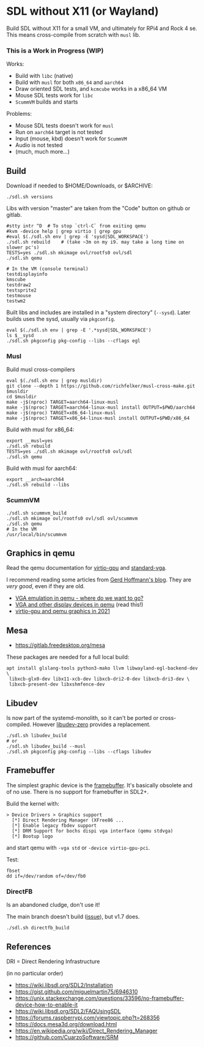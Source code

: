 # SDL without X11 (or Wayland)

Build SDL without X11 for a small VM, and ultimately for RPi4 and
Rock 4 se. This means cross-compile from scratch with `musl` lib.

### This is a Work in Progress (WIP)

Works:

* Build with `libc` (native)
* Build with `musl` for both `x86_64` and `aarch64`
* Draw oriented SDL tests, and `kcmcube` works in a x86_64 VM
* Mouse SDL tests work for `libc`
* `ScummVM` builds and starts

Problems:

* Mouse SDL tests doesn't work for `musl`
* Run on `aarch64` target is not tested
* Input (mouse, kbd) doesn't work for `ScummVM`
* Audio is not tested
* (much, much more...)


## Build

Download if needed to $HOME/Downloads, or $ARCHIVE:
```
./sdl.sh versions
```
Libs with version "master" are taken from the "Code" button on github
or gitlab.

```
#stty intr ^D  # To stop `ctrl-C` from exiting qemu
#kvm -device help | grep virtio | grep gpu
#eval $(./sdl.sh env | grep -E 'sysd|SDL_WORKSPACE')
./sdl.sh rebuild    # (take ~3m on my i9. may take a long time on slower pc's)
TESTS=yes ./sdl.sh mkimage ovl/rootfs0 ovl/sdl
./sdl.sh qemu

# In the VM (console terminal)
testdisplayinfo
kmscube
testdraw2
testsprite2
testmouse
testwm2
```

Built libs and includes are installed in a "system directory"
(`--sysd`). Later builds uses the sysd, usually via `pkgconfig`.

```
eval $(./sdl.sh env | grep -E '.*sysd|SDL_WORKSPACE')
ls $__sysd
./sdl.sh pkgconfig pkg-config --libs --cflags egl
```

### Musl

Build musl cross-compilers
```
eval $(./sdl.sh env | grep musldir)
git clone --depth 1 https://github.com/richfelker/musl-cross-make.git $musldir
cd $musldir
make -j$(nproc) TARGET=aarch64-linux-musl
make -j$(nproc) TARGET=aarch64-linux-musl install OUTPUT=$PWD/aarch64
make -j$(nproc) TARGET=x86_64-linux-musl
make -j$(nproc) TARGET=x86_64-linux-musl install OUTPUT=$PWD/x86_64
```

Build with musl for x86_64:
```
export __musl=yes
./sdl.sh rebuild
TESTS=yes ./sdl.sh mkimage ovl/rootfs0 ovl/sdl
./sdl.sh qemu
```

Build with musl for aarch64:
```
export __arch=aarch64
./sdl.sh rebuild --libs
```

### ScummVM

```
./sdl.sh scummvm_build
./sdl.sh mkimage ovl/rootfs0 ovl/sdl ovl/scummvm
./sdl.sh qemu
# In the VM
/usr/local/bin/scummvm
```

## Graphics in qemu

Read the qemu documentation for [virtio-gpu](
https://www.qemu.org/docs/master/system/devices/virtio-gpu.html)
and [standard-vga](https://www.qemu.org/docs/master/specs/standard-vga.html).

I recommend reading some articles from [Gerd Hoffmann's blog](
https://www.kraxel.org/blog/). They are *very good*, even if they are old.

* [VGA emulation in qemu - where do we want to go?](
  https://www.kraxel.org/blog/2018/10/qemu-vga-emulation-and-bochs-display/)
* [VGA and other display devices in qemu](
  https://www.kraxel.org/blog/2019/09/display-devices-in-qemu/) (read this!)
* [virtio-gpu and qemu graphics in 2021](
  https://www.kraxel.org/blog/2021/05/virtio-gpu-qemu-graphics-update/)


## Mesa

* https://gitlab.freedesktop.org/mesa

These packages are needed for a full local build:
```
apt install glslang-tools python3-mako llvm libwayland-egl-backend-dev \
 libxcb-glx0-dev libx11-xcb-dev libxcb-dri2-0-dev libxcb-dri3-dev \
 libxcb-present-dev libxshmfence-dev
```

## Libudev

Is now part of the systemd-monolith, so it can't be ported or
cross-compiled. However [libudev-zero](https://github.com/illiliti/libudev-zero)
provides a replacement.

```
./sdl.sh libudev_build
# or
./sdl.sh libudev_build --musl
./sdl.sh pkgconfig pkg-config --libs --cflags libudev
```

## Framebuffer

The simplest graphic device is the [framebuffer](
https://www.kernel.org/doc/Documentation/fb/framebuffer.txt). It's
basically obsolete and of no use. There is no support for framebuffer
in SDL2+.

Build the kernel with:

```
> Device Drivers > Graphics support
  [*] Direct Rendering Manager (XFree86 ...
  [*] Enable legacy fbdev support
  [*] DRM Support for bochs dispi vga interface (qemu stdvga)
  [*] Bootup logo
```

and start qemu with `-vga std` or `-device virtio-gpu-pci`.


Test:
```
fbset
dd if=/dev/random of=/dev/fb0
```

### DirectFB

Is an abandoned cludge, don't use it!

The main branch doesn't build
([issue](https://github.com/deniskropp/DirectFB/issues/24)), but v1.7
does.

```
./sdl.sh directfb_build
```

## References

DRI = Direct Rendering Infrastructure

(in no particular order)

* https://wiki.libsdl.org/SDL2/Installation
* https://gist.github.com/miguelmartin75/6946310
* https://unix.stackexchange.com/questions/33596/no-framebuffer-device-how-to-enable-it
* https://wiki.libsdl.org/SDL2/FAQUsingSDL
* https://forums.raspberrypi.com/viewtopic.php?t=268356
* https://docs.mesa3d.org/download.html
* https://en.wikipedia.org/wiki/Direct_Rendering_Manager
* https://github.com/CuarzoSoftware/SRM

